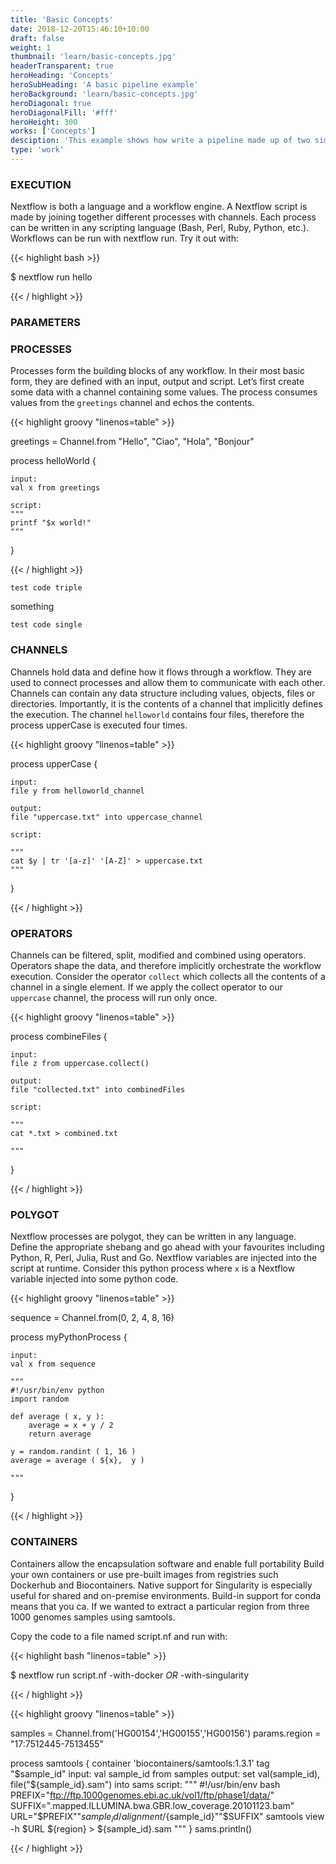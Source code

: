 ```yaml
---
title: 'Basic Concepts'
date: 2018-12-20T15:46:10+10:00
draft: false
weight: 1
thumbnail: 'learn/basic-concepts.jpg'
headerTransparent: true
heroHeading: 'Concepts'
heroSubHeading: 'A basic pipeline example'
heroBackground: 'learn/basic-concepts.jpg'
heroDiagonal: true
heroDiagonalFill: '#fff'
heroHeight: 300
works: ['Concepts']
desciption: 'This example shows how write a pipeline made up of two simple BASH processes.'
type: 'work'
---
```


### EXECUTION
Nextflow is both a language and a workflow engine. A Nextflow script is made by joining together different processes with channels. Each process can be written in any scripting language (Bash, Perl, Ruby, Python, etc.). Workflows can be run with nextflow run. Try it out with:

{{< highlight bash >}}

$ nextflow run hello

{{< / highlight >}}

### PARAMETERS


### PROCESSES

Processes form the building blocks of any workflow. In their most basic form, they are defined with an input, output and script. Let’s first create some data with a channel containing some values. The process consumes values from the `greetings` channel and echos the contents.

{{< highlight groovy "linenos=table" >}}

greetings = Channel.from "Hello", "Ciao", "Hola", "Bonjour"

process helloWorld {

    input:
    val x from greetings
    
    script:
    """
    printf "$x world!"
    """
}

{{< / highlight >}}

```
test code triple
```

something

`
test code single
`

### CHANNELS

Channels hold data and define how it flows through a workflow. They are used to connect processes and allow them to communicate with each other. Channels can contain any data structure including values, objects, files or directories. Importantly, it is the contents of a channel that implicitly defines the execution. The channel `helloworld` contains four files, therefore the process upperCase is executed four times.


{{< highlight groovy "linenos=table" >}}

process upperCase {

    input:
    file y from helloworld_channel

    output:
    file "uppercase.txt" into uppercase_channel 

    script:

    """
    cat $y | tr '[a-z]' '[A-Z]' > uppercase.txt
    """
}

{{< / highlight >}}


### OPERATORS

Channels can be filtered, split, modified and combined using operators. Operators shape the data, and therefore implicitly orchestrate the workflow execution. Consider the operator `collect` which collects all the contents of a channel in a single element. If we apply the collect operator to our `uppercase` channel, the process will run only once.

{{< highlight groovy "linenos=table" >}}

process combineFiles {

    input:
    file z from uppercase.collect()

    output:
    file "collected.txt" into combinedFiles

    script:

    """
    cat *.txt > combined.txt

    """
}

{{< / highlight >}}


### POLYGOT

Nextflow processes are polygot, they can be written in any language. Define the appropriate shebang and go ahead with your favourites including Python, R, Perl, Julia, Rust and Go. Nextflow variables are injected into the script at runtime. Consider this python process where `x` is a Nextflow variable injected into some python code.

{{< highlight groovy "linenos=table" >}}

sequence = Channel.from(0, 2, 4, 8, 16)
  
process myPythonProcess {

    input:
    val x from sequence

    """
    #!/usr/bin/env python
    import random

    def average ( x, y ):
        average = x + y / 2
        return average

    y = random.randint ( 1, 16 ) 
    average = average ( ${x},  y )

    """
}

{{< / highlight >}}


### CONTAINERS
Containers allow the encapsulation software and enable full portability Build your own containers or use pre-built images from registries such Dockerhub and Biocontainers. Native support for Singularity is especially useful for shared and on-premise environments. Build-in support for conda means that you ca. If we wanted to extract a particular region from three 1000 genomes samples using samtools.

Copy the code to a file named script.nf and run with:

{{< highlight bash "linenos=table" >}}

$ nextflow run script.nf -with-docker *OR* -with-singularity 

{{< / highlight >}}


{{< highlight groovy "linenos=table" >}}

samples = Channel.from('HG00154','HG00155','HG00156')
params.region = "17:7512445-7513455"

process samtools {
    container 'biocontainers/samtools:1.3.1'
    tag "$sample_id"
    input:
    val sample_id from samples
    output:
    set val(sample_id), file("${sample_id}.sam") into sams
    script:
    """
    #!/usr/bin/env bash
    PREFIX="ftp://ftp.1000genomes.ebi.ac.uk/vol1/ftp/phase1/data/"
    SUFFIX=".mapped.ILLUMINA.bwa.GBR.low_coverage.20101123.bam"
    URL="\$PREFIX""${sample_id}/alignment/${sample_id}""\$SUFFIX"
    samtools view -h \$URL ${region} > ${sample_id}.sam
    """
}
sams.println()

{{< / highlight >}}